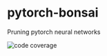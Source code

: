 # pytorch-bonsai
Pruning pytorch neural networks

![code coverage](https://img.shields.io/codecov/c/gh/ItamarWilf/pytorch-bonsai/dev)